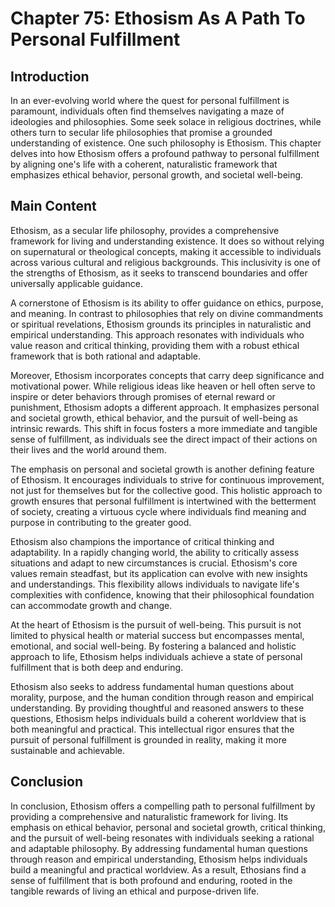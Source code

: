 # Chapter 75: Ethosism As A Path To Personal Fulfillment

## Introduction

In an ever-evolving world where the quest for personal fulfillment is paramount, individuals often find themselves navigating a maze of ideologies and philosophies. Some seek solace in religious doctrines, while others turn to secular life philosophies that promise a grounded understanding of existence. One such philosophy is Ethosism. This chapter delves into how Ethosism offers a profound pathway to personal fulfillment by aligning one's life with a coherent, naturalistic framework that emphasizes ethical behavior, personal growth, and societal well-being.

## Main Content

Ethosism, as a secular life philosophy, provides a comprehensive framework for living and understanding existence. It does so without relying on supernatural or theological concepts, making it accessible to individuals across various cultural and religious backgrounds. This inclusivity is one of the strengths of Ethosism, as it seeks to transcend boundaries and offer universally applicable guidance.

A cornerstone of Ethosism is its ability to offer guidance on ethics, purpose, and meaning. In contrast to philosophies that rely on divine commandments or spiritual revelations, Ethosism grounds its principles in naturalistic and empirical understanding. This approach resonates with individuals who value reason and critical thinking, providing them with a robust ethical framework that is both rational and adaptable.

Moreover, Ethosism incorporates concepts that carry deep significance and motivational power. While religious ideas like heaven or hell often serve to inspire or deter behaviors through promises of eternal reward or punishment, Ethosism adopts a different approach. It emphasizes personal and societal growth, ethical behavior, and the pursuit of well-being as intrinsic rewards. This shift in focus fosters a more immediate and tangible sense of fulfillment, as individuals see the direct impact of their actions on their lives and the world around them.

The emphasis on personal and societal growth is another defining feature of Ethosism. It encourages individuals to strive for continuous improvement, not just for themselves but for the collective good. This holistic approach to growth ensures that personal fulfillment is intertwined with the betterment of society, creating a virtuous cycle where individuals find meaning and purpose in contributing to the greater good.

Ethosism also champions the importance of critical thinking and adaptability. In a rapidly changing world, the ability to critically assess situations and adapt to new circumstances is crucial. Ethosism's core values remain steadfast, but its application can evolve with new insights and understandings. This flexibility allows individuals to navigate life's complexities with confidence, knowing that their philosophical foundation can accommodate growth and change.

At the heart of Ethosism is the pursuit of well-being. This pursuit is not limited to physical health or material success but encompasses mental, emotional, and social well-being. By fostering a balanced and holistic approach to life, Ethosism helps individuals achieve a state of personal fulfillment that is both deep and enduring.

Ethosism also seeks to address fundamental human questions about morality, purpose, and the human condition through reason and empirical understanding. By providing thoughtful and reasoned answers to these questions, Ethosism helps individuals build a coherent worldview that is both meaningful and practical. This intellectual rigor ensures that the pursuit of personal fulfillment is grounded in reality, making it more sustainable and achievable.

## Conclusion

In conclusion, Ethosism offers a compelling path to personal fulfillment by providing a comprehensive and naturalistic framework for living. Its emphasis on ethical behavior, personal and societal growth, critical thinking, and the pursuit of well-being resonates with individuals seeking a rational and adaptable philosophy. By addressing fundamental human questions through reason and empirical understanding, Ethosism helps individuals build a meaningful and practical worldview. As a result, Ethosians find a sense of fulfillment that is both profound and enduring, rooted in the tangible rewards of living an ethical and purpose-driven life.